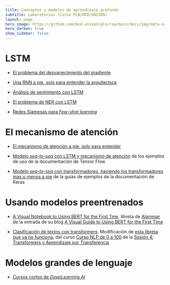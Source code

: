 ```yaml
---
title: Conceptos y modelos de aprendizaje profundo
subtitle: Laboratorios (Curso PLN/MCD/UNISON)
layout: page
hero_image: https://github.com/mcd-unison/pln/raw/main/docs/img/data-science-banner.jpg
hero_darken: true
show_sidebar: false
---
```


# LSTM

- [El problema del desvanecimiento del gradiente](https://www.github.com/mcd-unison/pln/blob/main/labs/RNN/vanish-grad.ipynb)

- [Una RNN a pie, solo para entender la arquitectura](https://www.github.com/mcd-unison/pln/blob/main/labs/RNN/Estados-ocultos.ipynb)

- [Análisis de sentimiento con LSTM](https://www.github.com/mcd-unison/pln/blob/main/labs/RNN/LSTM-IMdb.ipynb)

- [El problema de NER con LSTM](https://www.github.com/mcd-unison/pln/blob/main/labs/RNN/ner-lstm.ipynb)

- [Redes Siamesas para *Few-shot learning*](https://www.github.com/mcd-unison/pln/blob/main/labs/RNN/siamesas.ipynb)

# El mecanismo de atención

- [El mecanismo de atención a pie, solo para entender](https://www.github.com/mcd-unison/pln/blob/main/labs/atencion/atencion.ipynb)
  
- [Modelo *seq-to-seq* con LSTM y mecanismo de atención](https://www.tensorflow.org/text/tutorials/nmt_with_attention?hl=en) de los ejemplos de uso de la documentación de Tensor Flow


- [Modelo *seq-to-seq* con transformadores, haciendo los transformadores mas o menos a pie](https://colab.research.google.com/github/keras-team/keras-io/blob/master/examples/nlp/ipynb/neural_machine_translation_with_transformer.ipynb) de la guías de ejemplos de la documentación de Keras


# Usando modelos preentrenados


- [A Visual Notebook to Using BERT for the First Tme](https://colab.research.google.com/github/jalammar/jalammar.github.io/blob/master/notebooks/bert/A_Visual_Notebook_to_Using_BERT_for_the_First_Time.ipynb). libreta de [Alammar](http://jalammar.github.io) de la entrada de su blog [A Visual Guide to Using BERT for the First Time](http://jalammar.github.io/a-visual-guide-to-using-bert-for-the-first-time/)

- [Clasificación de textos con transformers](https://colab.research.google.com/github/mcd-unison/pln/blob/main/labs/atencion/transfer-hf.ipynb). Modificación de [esta libreta que ya no funciona](https://colab.research.google.com/github/somosnlp/nlp-de-cero-a-cien/blob/main/4_transformers_aprendizaje_por_transferencia/clasificacion_de_textos.ipynb), del curso [Curso NLP de 0 a 100](https://somosnlp.org/recursos/curso-de-nlp-de-0-a-100) de la [Sesión 4: Transformers y Aprendizaje por Transferencia](https://somosnlp.org/nlp-de-cero-a-cien/sesion-04)

# Modelos grandes de lenguaje

- [Cursos cortos de *DeepLearning.AI*](https://www.coursera.org/projects/finetuning-large-language-models-project?allowOnboardingRedirect=true&courseSlug=finetuning-large-language-models-project&showOnboardingModal=check)

